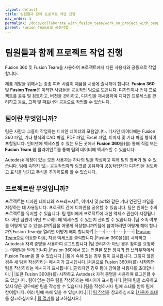 ```yaml
---
layout: default
title: 팀원들과 함께 프로젝트 작업 진행
nav_order: 1
permalink: /docs/collaborate_with_fusion_team/work_on_project_with_people_in_a_team
parent: Fusion Team으로 공동작업
---
```

# 팀원들과 함께 프로젝트 작업 진행
Fusion 360 및 Fusion Team을 사용하여 프로젝트에서 다른 사용자와 공동으로 작업합니다.

제품 개발을 위해서는 종종 여러 사람이 제품을 시장에 출시해야 합니다. **Fusion 360** 및 **Fusion Team**은 이러한 사람들을 공동작업 팀으로 모읍니다. 디자인이나 전체 프로젝트를 공유 및 검토하고, 버전을 관리하고, 디자인을 재사용하여 디자인 프로세스를 관리하고 동료, 고객 및 파트너와 공동으로 작업할 수 있습니다.
## 팀이란 무엇입니까?
팀은 사람과 그들이 작업하는 디자인 데이터의 모음입니다. 디자인 데이터에는 Fusion 360 파일, 기타 형식의 CAD 파일, PDF 파일, Excel 파일, 이미지 및 기타 파일 형식이 포함됩니다. 인터넷에 액세스할 수 있는 모든 곳에서 **Fusion 360**을(를) 통해 직접 또는 **Fusion Team** 웹 클라이언트를 통해 팀의 데이터에 액세스할 수 있습니다.

Autodesk 계정이 있는 모든 사용자는 하나의 팀을 작성하고 여러 팀의 멤버가 될 수 있습니다. 팀에 속하지 않는 공동작업자와 링크를 공유하여 공동작업자가 디자인을 검토하고 표식을 남기고 주석을 추가하도록 할 수 있습니다.

## 프로젝트란 무엇입니까?
프로젝트는 디자인 데이터와 스프레드시트, 이미지 및 pdf와 같은 기타 연관된 파일을 저장하는 데 사용됩니다. 프로젝트 간에 디자인을 공유할 수 있습니다. 팀은 원하는 수의 프로젝트를 유지할 수 있습니다. 팀 멤버에게 프로젝트에 대한 액세스 권한이 지정됩니다. 어떤 팀원이 어떤 프로젝트에 액세스할 수 있는지 관리할 수 있습니다.
|팀 소속 여부를 어떻게 알 수 있습니까?|팀을 어떻게 작성합니까?|팀에 참여하려면 어떻게 해야 합니까?|Fusion Team을 열려면 어떻게 해야 합니까?|
|:---:|:---:|:---:|:---:|
|[Fusion Team](https://www.autodesk.com/products/fusion-360/collaborator?/)으로 이동한 다음, 지금 액세스를 클릭합니다.|Fusion 360을(를) 시작하고 Autodesk 자격 증명을 사용하여 로그인합니다.|팀 관리자가 아닌 경우 참여를 요청하는 이메일을 받게 됩니다.|Fusion 360에서 또는 연결된 모든 장치의 웹 브라우저에서 Fusion Team을 열 수 있습니다.|
|팀에 속해 있는 경우 팀이 표시됩니다. 그렇지 않은 경우 새 팀을 작성하라는 메시지가 표시됩니다.|처음으로 Fusion 360을(를) 시작하면 팀을 작성하라는 메시지가 표시됩니다.|관리자인 경우 팀에 참여할 사용자를 초대합니다.||
|또한 Fusion 360을(를) 시작하고 Autodesk 자격 증명을 사용하여 로그인할 수도 있습니다. 팀이 없는 경우 팀을 작성하라는 메시지가 표시됩니다.|현재 팀을 소유하고 있지 않은 경우에만 팀을 작성할 수 있습니다.|팀을 작성하거나 팀에 초대를 받아 팀에 참여합니다. 여러 팀에 속해 있을 수 있습니다.||
||	[팀 작성](https://help.autodesk.com/view/NINVFUS/KOR/?guid=FT-CREATE)을 참고하십시오.|[사용자 초대](https://help.autodesk.com/view/NINVFUS/KOR/?guid=GUID-C44BE511-2BD2-44EA-878F-A27C2357BD5D)를 참고하십시오.|	[팀 열기](https://help.autodesk.com/view/NINVFUS/KOR/?guid=FT-OPEN)를 참고하십시오.|